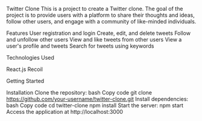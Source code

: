 Twitter Clone
This is a project to create a Twitter clone. The goal of the project is to provide users with a platform to share their thoughts and ideas, follow other users, and engage with a community of like-minded individuals.

Features
User registration and login
Create, edit, and delete tweets
Follow and unfollow other users
View and like tweets from other users
View a user's profile and tweets
Search for tweets using keywords 

Technologies Used

React.js
Recoil

Getting Started

Installation
Clone the repository:
bash
Copy code
git clone https://github.com/your-username/twitter-clone.git
Install dependencies:
bash
Copy code
cd twitter-clone
npm install
Start the server:
npm start
Access the application at http://localhost:3000